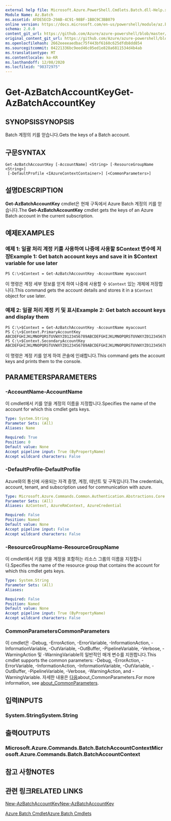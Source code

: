 ```yaml
---
external help file: Microsoft.Azure.PowerShell.Cmdlets.Batch.dll-Help.xml
Module Name: Az.Batch
ms.assetid: AFDE5ECD-29AB-4C91-98BF-1B8C9C3BB079
online version: https://docs.microsoft.com/en-us/powershell/module/az.batch/get-azbatchaccountkey
schema: 2.0.0
content_git_url: https://github.com/Azure/azure-powershell/blob/master/src/Batch/Batch/help/Get-AzBatchAccountKey.md
original_content_git_url: https://github.com/Azure/azure-powershell/blob/master/src/Batch/Batch/help/Get-AzBatchAccountKey.md
ms.openlocfilehash: 2662eeeeaedbac75f443bf6160c625dfdb8dd854
ms.sourcegitcommit: 04221336bc9eed46c05ed1e828a6811534d4b4ab
ms.translationtype: MT
ms.contentlocale: ko-KR
ms.lasthandoff: 12/08/2020
ms.locfileid: "98372975"
---
```

# <span data-ttu-id="f1188-101">Get-AzBatchAccountKey</span><span class="sxs-lookup"><span data-stu-id="f1188-101">Get-AzBatchAccountKey</span></span>

## <span data-ttu-id="f1188-102">SYNOPSIS</span><span class="sxs-lookup"><span data-stu-id="f1188-102">SYNOPSIS</span></span>
<span data-ttu-id="f1188-103">Batch 계정의 키를 얻습니다.</span><span class="sxs-lookup"><span data-stu-id="f1188-103">Gets the keys of a Batch account.</span></span>

## <span data-ttu-id="f1188-104">구문</span><span class="sxs-lookup"><span data-stu-id="f1188-104">SYNTAX</span></span>

```
Get-AzBatchAccountKey [-AccountName] <String> [-ResourceGroupName <String>]
 [-DefaultProfile <IAzureContextContainer>] [<CommonParameters>]
```

## <span data-ttu-id="f1188-105">설명</span><span class="sxs-lookup"><span data-stu-id="f1188-105">DESCRIPTION</span></span>
<span data-ttu-id="f1188-106">**Get-AzBatchAccountKey** cmdlet은 현재 구독에서 Azure Batch 계정의 키를 얻습니다.</span><span class="sxs-lookup"><span data-stu-id="f1188-106">The **Get-AzBatchAccountKey** cmdlet gets the keys of an Azure Batch account in the current subscription.</span></span>

## <span data-ttu-id="f1188-107">예제</span><span class="sxs-lookup"><span data-stu-id="f1188-107">EXAMPLES</span></span>

### <span data-ttu-id="f1188-108">예제 1: 일괄 처리 계정 키를 사용하여 나중에 사용할 $Context 변수에 저장</span><span class="sxs-lookup"><span data-stu-id="f1188-108">Example 1: Get batch account keys and save it in $Context variable for use later</span></span>
```
PS C:\>$Context = Get-AzBatchAccountKey -AccountName myaccount
```

<span data-ttu-id="f1188-109">이 명령은 계정 세부 정보를 얻게 하여 나중에 사용할 수 `$Context` 있는 개체에 저장합니다.</span><span class="sxs-lookup"><span data-stu-id="f1188-109">This command gets the account details and stores it in a `$Context` object for use later.</span></span>

### <span data-ttu-id="f1188-110">예제 2: 일괄 처리 계정 키 및 표시</span><span class="sxs-lookup"><span data-stu-id="f1188-110">Example 2: Get batch account keys and display them</span></span>
```
PS C:\>$Context = Get-AzBatchAccountKey -AccountName myaccount
PS C:\>$Context.PrimaryAccountKey
ABCDEFGHIJKLMNOPQRSTUVWXYZ0123456789ABCDEFGHIJKLMNOPQRSTUVWXYZ0123456789ABCDEFGHIJKLMN==
PS C:\>$Context.SecondaryAccountKey
ABCDEFGHIJKLMNOPQRSTUVWXYZ0123456789ABCDEFGHIJKLMNOPQRSTUVWXYZ0123456789ABCDEFGHIJKLMN==
```

<span data-ttu-id="f1188-111">이 명령은 계정 키를 얻게 하여 콘솔에 인쇄합니다.</span><span class="sxs-lookup"><span data-stu-id="f1188-111">This command gets the account keys and prints them to the console.</span></span>

## <span data-ttu-id="f1188-112">PARAMETERS</span><span class="sxs-lookup"><span data-stu-id="f1188-112">PARAMETERS</span></span>

### <span data-ttu-id="f1188-113">-AccountName</span><span class="sxs-lookup"><span data-stu-id="f1188-113">-AccountName</span></span>
<span data-ttu-id="f1188-114">이 cmdlet에서 키를 얻을 계정의 이름을 지정합니다.</span><span class="sxs-lookup"><span data-stu-id="f1188-114">Specifies the name of the account for which this cmdlet gets keys.</span></span>

```yaml
Type: System.String
Parameter Sets: (All)
Aliases: Name

Required: True
Position: 0
Default value: None
Accept pipeline input: True (ByPropertyName)
Accept wildcard characters: False
```

### <span data-ttu-id="f1188-115">-DefaultProfile</span><span class="sxs-lookup"><span data-stu-id="f1188-115">-DefaultProfile</span></span>
<span data-ttu-id="f1188-116">Azure와의 통신에 사용되는 자격 증명, 계정, 테넌트 및 구독입니다.</span><span class="sxs-lookup"><span data-stu-id="f1188-116">The credentials, account, tenant, and subscription used for communication with azure.</span></span>

```yaml
Type: Microsoft.Azure.Commands.Common.Authentication.Abstractions.Core.IAzureContextContainer
Parameter Sets: (All)
Aliases: AzContext, AzureRmContext, AzureCredential

Required: False
Position: Named
Default value: None
Accept pipeline input: False
Accept wildcard characters: False
```

### <span data-ttu-id="f1188-117">-ResourceGroupName</span><span class="sxs-lookup"><span data-stu-id="f1188-117">-ResourceGroupName</span></span>
<span data-ttu-id="f1188-118">이 cmdlet에서 키를 얻을 계정을 포함하는 리소스 그룹의 이름을 지정합니다.</span><span class="sxs-lookup"><span data-stu-id="f1188-118">Specifies the name of the resource group that contains the account for which this cmdlet gets keys.</span></span>

```yaml
Type: System.String
Parameter Sets: (All)
Aliases:

Required: False
Position: Named
Default value: None
Accept pipeline input: True (ByPropertyName)
Accept wildcard characters: False
```

### <span data-ttu-id="f1188-119">CommonParameters</span><span class="sxs-lookup"><span data-stu-id="f1188-119">CommonParameters</span></span>
<span data-ttu-id="f1188-120">이 cmdlet은 -Debug, -ErrorAction, -ErrorVariable, -InformationAction, -InformationVariable, -OutVariable, -OutBuffer, -PipelineVariable, -Verbose, -WarningAction 및 -WarningVariable의 일반적인 매개 변수를 지원합니다.</span><span class="sxs-lookup"><span data-stu-id="f1188-120">This cmdlet supports the common parameters: -Debug, -ErrorAction, -ErrorVariable, -InformationAction, -InformationVariable, -OutVariable, -OutBuffer, -PipelineVariable, -Verbose, -WarningAction, and -WarningVariable.</span></span> <span data-ttu-id="f1188-121">자세한 내용은 [다음](http://go.microsoft.com/fwlink/?LinkID=113216)about_CommonParameters.</span><span class="sxs-lookup"><span data-stu-id="f1188-121">For more information, see [about_CommonParameters](http://go.microsoft.com/fwlink/?LinkID=113216).</span></span>

## <span data-ttu-id="f1188-122">입력</span><span class="sxs-lookup"><span data-stu-id="f1188-122">INPUTS</span></span>

### <span data-ttu-id="f1188-123">System.String</span><span class="sxs-lookup"><span data-stu-id="f1188-123">System.String</span></span>

## <span data-ttu-id="f1188-124">출력</span><span class="sxs-lookup"><span data-stu-id="f1188-124">OUTPUTS</span></span>

### <span data-ttu-id="f1188-125">Microsoft.Azure.Commands.Batch.BatchAccountContext</span><span class="sxs-lookup"><span data-stu-id="f1188-125">Microsoft.Azure.Commands.Batch.BatchAccountContext</span></span>

## <span data-ttu-id="f1188-126">참고 사항</span><span class="sxs-lookup"><span data-stu-id="f1188-126">NOTES</span></span>

## <span data-ttu-id="f1188-127">관련 링크</span><span class="sxs-lookup"><span data-stu-id="f1188-127">RELATED LINKS</span></span>

[<span data-ttu-id="f1188-128">New-AzBatchAccountKey</span><span class="sxs-lookup"><span data-stu-id="f1188-128">New-AzBatchAccountKey</span></span>](./New-AzBatchAccountKey.md)

[<span data-ttu-id="f1188-129">Azure Batch Cmdlet</span><span class="sxs-lookup"><span data-stu-id="f1188-129">Azure Batch Cmdlets</span></span>](/powershell/module/Az.Batch/)
